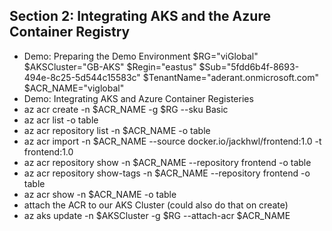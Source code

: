 ## Section 2: Integrating AKS and the Azure Container Registry
* Demo: Preparing the Demo Environment
$RG="viGlobal"
$AKSCluster="GB-AKS"
$Regin="eastus"
$Sub="5fdd6b4f-8693-494e-8c25-5d544c15583c"
$TenantName="aderant.onmicrosoft.com"
$ACR_NAME="viglobal"
* Demo: Integrating AKS and Azure Container Registeries
* az acr create -n $ACR_NAME -g $RG --sku Basic
* az acr list -o table
* az acr repository list -n $ACR_NAME -o table
* az acr import -n $ACR_NAME --source docker.io/jackhwl/frontend:1.0 -t frontend:1.0
* az acr repository show -n $ACR_NAME --repository frontend -o table
* az acr repository show-tags -n $ACR_NAME --repository frontend -o table
* az acr show -n $ACR_NAME -o table
* attach the ACR to our AKS Cluster (could also do that on create)
* az aks update -n $AKSCluster -g $RG --attach-acr $ACR_NAME